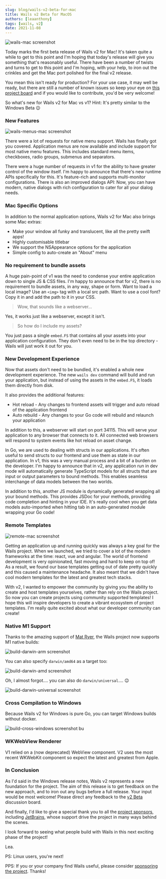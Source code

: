 ```yaml
---
slug: blog/wails-v2-beta-for-mac
title: Wails v2 Beta for MacOS
authors: [leaanthony]
tags: [wails, v2]
date: 2021-11-08
---
```


![wails-mac screenshot](img/wails-mac.webp)

Today marks the first beta release of Wails v2 for Mac! It's taken quite a while
to get to this point and I'm hoping that today's release will give you something
that's reasonably useful. There have been a number of twists and turns to get to
this point and I'm hoping, with your help, to iron out the crinkles and get the
Mac port polished for the final v2 release.

You mean this isn't ready for production? For your use case, it may well be
ready, but there are still a number of known issues so keep your eye on
[this project board](https://github.com/wailsapp/wails/projects/7) and if you
would like to contribute, you'd be very welcome!

So what's new for Wails v2 for Mac vs v1? Hint: It's pretty similar to the
Windows Beta :wink:

### New Features

![wails-menus-mac screenshot](img/wails-menus-mac.webp)

There were a lot of requests for native menu support. Wails has finally got you
covered. Application menus are now available and include support for most native
menu features. This includes standard menu items, checkboxes, radio groups,
submenus and separators.

There were a huge number of requests in v1 for the ability to have greater
control of the window itself. I'm happy to announce that there's new runtime
APIs specifically for this. It's feature-rich and supports multi-monitor
configurations. There is also an improved dialogs API: Now, you can have modern,
native dialogs with rich configuration to cater for all your dialog needs.

### Mac Specific Options

In addition to the normal application options, Wails v2 for Mac also brings some
Mac extras:

- Make your window all funky and translucent, like all the pretty swift apps!
- Highly customisable titlebar
- We support the NSAppearance options for the application
- Simple config to auto-create an "About" menu

### No requirement to bundle assets

A huge pain-point of v1 was the need to condense your entire application down to
single JS & CSS files. I'm happy to announce that for v2, there is no
requirement to bundle assets, in any way, shape or form. Want to load a local
image? Use an `<img>` tag with a local src path. Want to use a cool font? Copy
it in and add the path to it in your CSS.

> Wow, that sounds like a webserver...

Yes, it works just like a webserver, except it isn't.

> So how do I include my assets?

You just pass a single `embed.FS` that contains all your assets into your
application configuration. They don't even need to be in the top directory -
Wails will just work it out for you.

### New Development Experience

Now that assets don't need to be bundled, it's enabled a whole new development
experience. The new `wails dev` command will build and run your application, but
instead of using the assets in the `embed.FS`, it loads them directly from disk.

It also provides the additional features:

- Hot reload - Any changes to frontend assets will trigger and auto reload of
  the application frontend
- Auto rebuild - Any changes to your Go code will rebuild and relaunch your
  application

In addition to this, a webserver will start on port 34115. This will serve your
application to any browser that connects to it. All connected web browsers will
respond to system events like hot reload on asset change.

In Go, we are used to dealing with structs in our applications. It's often
useful to send structs to our frontend and use them as state in our application.
In v1, this was a very manual process and a bit of a burden on the developer.
I'm happy to announce that in v2, any application run in dev mode will
automatically generate TypeScript models for all structs that are input or
output parameters to bound methods. This enables seamless interchange of data
models between the two worlds.

In addition to this, another JS module is dynamically generated wrapping all
your bound methods. This provides JSDoc for your methods, providing code
completion and hinting in your IDE. It's really cool when you get data models
auto-imported when hitting tab in an auto-generated module wrapping your Go
code!

### Remote Templates

![remote-mac screenshot](img/remote-mac.webp)

Getting an application up and running quickly was always a key goal for the
Wails project. When we launched, we tried to cover a lot of the modern
frameworks at the time: react, vue and angular. The world of frontend
development is very opinionated, fast moving and hard to keep on top of! As a
result, we found our base templates getting out of date pretty quickly and this
caused a maintenance headache. It also meant that we didn't have cool modern
templates for the latest and greatest tech stacks.

With v2, I wanted to empower the community by giving you the ability to create
and host templates yourselves, rather than rely on the Wails project. So now you
can create projects using community supported templates! I hope this will
inspire developers to create a vibrant ecosystem of project templates. I'm
really quite excited about what our developer community can create!

### Native M1 Support

Thanks to the amazing support of [Mat Ryer](https://github.com/matryer/), the
Wails project now supports M1 native builds:

![build-darwin-arm screenshot](img/build-darwin-arm.webp)

You can also specify `darwin/amd64` as a target too:

![build-darwin-amd screenshot](img/build-darwin-amd.webp)

Oh, I almost forgot.... you can also do `darwin/universal`.... :wink:

![build-darwin-universal screenshot](img/build-darwin-universal.webp)

### Cross Compilation to Windows

Because Wails v2 for Windows is pure Go, you can target Windows builds without
docker.

![build-cross-windows screenshot](img/build-cross-windows.webp) bu

### WKWebView Renderer

V1 relied on a (now deprecated) WebView component. V2 uses the most recent
WKWebKit component so expect the latest and greatest from Apple.

### In Conclusion

As I'd said in the Windows release notes, Wails v2 represents a new foundation
for the project. The aim of this release is to get feedback on the new approach,
and to iron out any bugs before a full release. Your input would be most
welcome! Please direct any feedback to the
[v2 Beta](https://github.com/wailsapp/wails/discussions/828) discussion board.

And finally, I'd like to give a special thank you to all the
[project sponsors](/credits#sponsors), including
[JetBrains](https://www.jetbrains.com?from=Wails), whose support drive the
project in many ways behind the scenes.

I look forward to seeing what people build with Wails in this next exciting
phase of the project!

Lea.

PS: Linux users, you're next!

PPS: If you or your company find Wails useful, please consider
[sponsoring the project](https://github.com/sponsors/leaanthony). Thanks!
